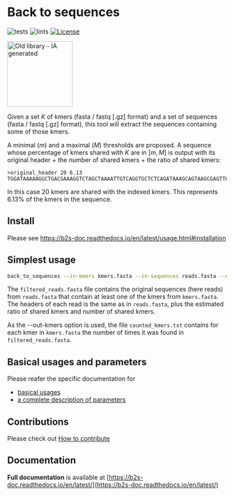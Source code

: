 # Back to sequences

![tests](https://github.com/pierrepeterlongo/back_to_sequences/workflows/tests/badge.svg)
![lints](https://github.com/pierrepeterlongo/back_to_sequences/workflows/lints/badge.svg)
[![License](http://img.shields.io/:license-affero-blue.svg)](http://www.gnu.org/licenses/agpl-3.0.en.html)


<img src="k2s.jpg" alt="Old library - IA generated" width="150" height="150">


Given a set $K$ of kmers (fasta / fastq [.gz] format) and a set of sequences  (fasta / fastq [.gz] format), this tool will extract the sequences containing some of those kmers.

A minimal ($m$) and a maximal ($M$) thresholds are proposed. A sequence whose percentage of kmers shared with $K$ are in $]m, M]$ is output with its original header + the number of shared kmers + the ratio of shared kmers:
```
>original_header 20 6.13
TGGATAAAAAGGCTGACGAAAGGTCTAGCTAAAATTGTCAGGTGCTCTCAGATAAAGCAGTAAGCGAGTTGGTGTTCGCTGAGCGTCGACTAGGCAACGTTAAAGCTATTTTAGGC...
```
In this case 20 kmers are shared with the indexed kmers. This represents 6.13% of the kmers in the sequence.

## Install
Please see https://b2s-doc.readthedocs.io/en/latest/usage.html#installation

## Simplest usage
```bash
back_to_sequences --in-kmers kmers.fasta --in-sequences reads.fasta --out-sequences filtered_reads.fasta  --out-kmers counted_kmers.txt
```
The `filtered_reads.fasta` file contains the original sequences (here reads) from `reads.fasta` that contain at least one of the kmers from `kmers.fasta`. The headers of each read is the same as in `reads.fasta`, plus the estimated ratio of shared kmers and number of shared kmers.

As the --out-kmers option is used, the file `counted_kmers.txt` contains for each kmer in `kmers.fasta` the number of times it was found in `filtered_reads.fasta`.

## Basical usages and parameters
Please reafer the specific documentation for
* [basical usages](https://b2s-doc.readthedocs.io/en/latest/use%20cases.html)
* [a complete description of parameters](https://b2s-doc.readthedocs.io/en/latest/usage.html#back-to-sequences-parameters)


## Contributions
Please check out [How to contribute](CONTRIBUTING.md)


## Documentation
**Full documentation** is available at [https://b2s-doc.readthedocs.io/en/latest/](https://b2s-doc.readthedocs.io/en/latest/)
